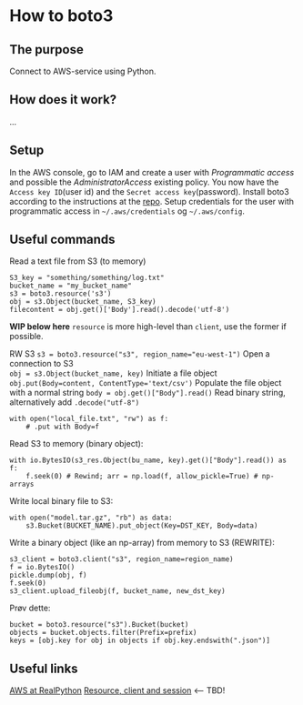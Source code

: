 # How to boto3

## The purpose
Connect to AWS-service using Python.

## How does it work?
...

## Setup
In the AWS console, go to IAM and create a user with *Programmatic access* and possible the *AdministratorAccess* existing policy. You now have the `Access key ID`(user id) and the `Secret access key`(password). 
Install boto3 according to the instructions at the [repo](https://github.com/boto/boto3). 
Setup credentials for the user with programmatic access in `~/.aws/credentials` og `~/.aws/config`.

## Useful commands
Read a text file from S3 (to memory)
```
S3_key = "something/something/log.txt"
bucket_name = "my_bucket_name"
s3 = boto3.resource('s3')
obj = s3.Object(bucket_name, S3_key)
filecontent = obj.get()['Body'].read().decode('utf-8')
````


**WIP below here**
`resource` is more high-level than `client`, use the former if possible.


RW S3
`s3 = boto3.resource("s3", region_name="eu-west-1")` Open a connection to S3  
`obj = s3.Object(bucket_name, key)`  Initiate a file object  
`obj.put(Body=content, ContentType='text/csv')` Populate the file object with a normal string 
`body = obj.get()["Body"].read()` Read binary string, alternatively add `.decode("utf-8")`  
```
with open("local_file.txt", "rw") as f:
    # .put with Body=f
```

Read S3 to memory (binary object):
```
with io.BytesIO(s3_res.Object(bu_name, key).get()["Body"].read()) as f:
    f.seek(0) # Rewind; arr = np.load(f, allow_pickle=True) # np-arrays
```

Write local binary file to S3:
```
with open("model.tar.gz", "rb") as data:
    s3.Bucket(BUCKET_NAME).put_object(Key=DST_KEY, Body=data)
```

Write a binary object (like an np-array) from memory to S3 (REWRITE):
```
s3_client = boto3.client("s3", region_name=region_name)
f = io.BytesIO()
pickle.dump(obj, f)
f.seek(0)
s3_client.upload_fileobj(f, bucket_name, new_dst_key)
```

Prøv dette:
```
bucket = boto3.resource("s3").Bucket(bucket)
objects = bucket.objects.filter(Prefix=prefix)
keys = [obj.key for obj in objects if obj.key.endswith(".json")]
```

## Useful links
[AWS at RealPython](https://realpython.com/lessons/python-boto3-aws-s3-overview/)
[Resource, client and session](https://stackoverflow.com/questions/42809096/difference-in-boto3-between-resource-client-and-session) <-- TBD!  
